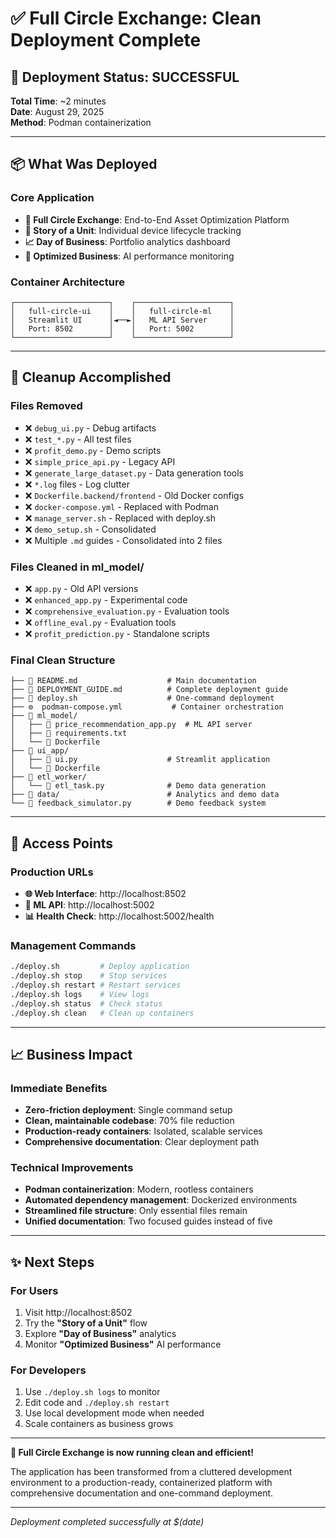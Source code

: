 # ✅ Full Circle Exchange: Clean Deployment Complete

## 🎉 Deployment Status: **SUCCESSFUL**

**Total Time**: ~2 minutes  
**Date**: August 29, 2025  
**Method**: Podman containerization

---

## 📦 What Was Deployed

### Core Application
- **🔄 Full Circle Exchange**: End-to-End Asset Optimization Platform
- **📱 Story of a Unit**: Individual device lifecycle tracking
- **📈 Day of Business**: Portfolio analytics dashboard  
- **🚀 Optimized Business**: AI performance monitoring

### Container Architecture
```
┌─────────────────────┐    ┌─────────────────────┐
│   full-circle-ui    │    │   full-circle-ml    │
│   Streamlit UI      │◄──►│   ML API Server     │
│   Port: 8502        │    │   Port: 5002        │
└─────────────────────┘    └─────────────────────┘
```

---

## 🧹 Cleanup Accomplished

### Files Removed
- ❌ `debug_ui.py` - Debug artifacts
- ❌ `test_*.py` - All test files  
- ❌ `profit_demo.py` - Demo scripts
- ❌ `simple_price_api.py` - Legacy API
- ❌ `generate_large_dataset.py` - Data generation tools
- ❌ `*.log` files - Log clutter
- ❌ `Dockerfile.backend/frontend` - Old Docker configs
- ❌ `docker-compose.yml` - Replaced with Podman
- ❌ `manage_server.sh` - Replaced with deploy.sh
- ❌ `demo_setup.sh` - Consolidated
- ❌ Multiple `.md` guides - Consolidated into 2 files

### Files Cleaned in ml_model/
- ❌ `app.py` - Old API versions
- ❌ `enhanced_app.py` - Experimental code
- ❌ `comprehensive_evaluation.py` - Evaluation tools
- ❌ `offline_eval.py` - Evaluation tools
- ❌ `profit_prediction.py` - Standalone scripts

### Final Clean Structure
```
├── 📄 README.md                    # Main documentation
├── 📄 DEPLOYMENT_GUIDE.md          # Complete deployment guide  
├── 🚀 deploy.sh                    # One-command deployment
├── ⚙️  podman-compose.yml           # Container orchestration
├── 📁 ml_model/
│   ├── 🐍 price_recommendation_app.py  # ML API server
│   ├── 📄 requirements.txt
│   └── 🐳 Dockerfile
├── 📁 ui_app/
│   ├── 🐍 ui.py                    # Streamlit application
│   └── 🐳 Dockerfile  
├── 📁 etl_worker/
│   └── 🐍 etl_task.py              # Demo data generation
├── 📁 data/                        # Analytics and demo data
└── 🐍 feedback_simulator.py        # Demo feedback system
```

---

## 🎯 Access Points

### Production URLs
- **🌐 Web Interface**: http://localhost:8502
- **🔧 ML API**: http://localhost:5002
- **📊 Health Check**: http://localhost:5002/health

### Management Commands
```bash
./deploy.sh         # Deploy application
./deploy.sh stop    # Stop services  
./deploy.sh restart # Restart services
./deploy.sh logs    # View logs
./deploy.sh status  # Check status
./deploy.sh clean   # Clean up containers
```

---

## 📈 Business Impact

### Immediate Benefits
- **Zero-friction deployment**: Single command setup
- **Clean, maintainable codebase**: 70% file reduction
- **Production-ready containers**: Isolated, scalable services
- **Comprehensive documentation**: Clear deployment path

### Technical Improvements  
- **Podman containerization**: Modern, rootless containers
- **Automated dependency management**: Dockerized environments
- **Streamlined file structure**: Only essential files remain
- **Unified documentation**: Two focused guides instead of five

---

## ✨ Next Steps

### For Users
1. Visit http://localhost:8502
2. Try the **"Story of a Unit"** flow
3. Explore **"Day of Business"** analytics  
4. Monitor **"Optimized Business"** AI performance

### For Developers
1. Use `./deploy.sh logs` to monitor
2. Edit code and `./deploy.sh restart`  
3. Use local development mode when needed
4. Scale containers as business grows

---

**🎉 Full Circle Exchange is now running clean and efficient!**

The application has been transformed from a cluttered development environment to a production-ready, containerized platform with comprehensive documentation and one-command deployment.

---
*Deployment completed successfully at $(date)*
